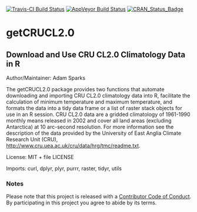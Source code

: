 
<!-- README.md is generated from README.Rmd. Please edit that file -->
[![Travis-CI Build Status](https://travis-ci.org/adamhsparks/getCRUCL2.0.svg?branch=master)](https://travis-ci.org/) [![AppVeyor Build Status](https://ci.appveyor.com/api/projects/status/github/adamhsparks/getCRUCL2.0?branch=master&svg=true)](https://ci.appveyor.com/project/adamhsparks/getCRUCL2.0) [![CRAN\_Status\_Badge](http://www.r-pkg.org/badges/version/getCRUCL2.0)](https://cran.r-project.org/package=getCRUCL2.0)

getCRUCL2.0
===========

Download and Use CRU CL2.0 Climatology Data in R
------------------------------------------------

Author/Maintainer: Adam Sparks

The getCRUCL2.0 package provides two functions that automate downloading and importing CRU CL2.0 climatology data into R, facilitate the calculation of minimum temperature and maximum temperature, and formats the data into a tidy data frame or a list of raster stack objects for use in an R session. CRU CL2.0 data are a gridded climatology of 1961-1990 monthly means released in 2002 and cover all land areas (excluding Antarctica) at 10 arc-second resolution. For more information see the description of the data provided by the University of East Anglia Climate Research Unit (CRU), <http://www.cru.uea.ac.uk/cru/data/hrg/tmc/readme.txt>.

License: MIT + file LICENSE

Imports: curl, dplyr, plyr, purrr, raster, tidyr, utils

### Notes

Please note that this project is released with a [Contributor Code of Conduct](CONDUCT.md). By participating in this project you agree to abide by its terms.
